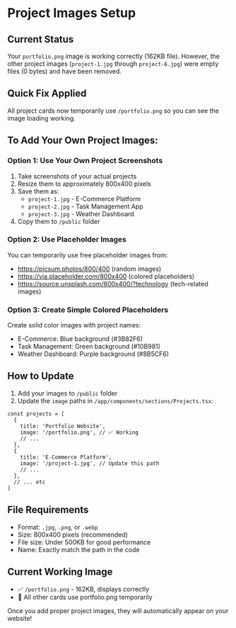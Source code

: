 # Project Images Setup

## Current Status
Your `portfolio.png` image is working correctly (162KB file). However, the other project images (`project-1.jpg` through `project-6.jpg`) were empty files (0 bytes) and have been removed.

## Quick Fix Applied
All project cards now temporarily use `/portfolio.png` so you can see the image loading working.

## To Add Your Own Project Images:

### Option 1: Use Your Own Project Screenshots
1. Take screenshots of your actual projects
2. Resize them to approximately 800x400 pixels
3. Save them as:
   - `project-1.jpg` - E-Commerce Platform
   - `project-2.jpg` - Task Management App  
   - `project-3.jpg` - Weather Dashboard
4. Copy them to `/public` folder

### Option 2: Use Placeholder Images
You can temporarily use free placeholder images from:
- https://picsum.photos/800/400 (random images)
- https://via.placeholder.com/800x400 (colored placeholders)
- https://source.unsplash.com/800x400/?technology (tech-related images)

### Option 3: Create Simple Colored Placeholders
Create solid color images with project names:
- E-Commerce: Blue background (#3B82F6)
- Task Management: Green background (#10B981) 
- Weather Dashboard: Purple background (#8B5CF6)

## How to Update
1. Add your images to `/public` folder
2. Update the `image` paths in `/app/components/sections/Projects.tsx`:

```tsx
const projects = [
  {
    title: 'Portfolio Website',
    image: '/portfolio.png', // ✅ Working
    // ...
  },
  {
    title: 'E-Commerce Platform', 
    image: '/project-1.jpg', // Update this path
    // ...
  },
  // ... etc
]
```

## File Requirements
- Format: `.jpg`, `.png`, or `.webp`
- Size: 800x400 pixels (recommended)
- File size: Under 500KB for good performance
- Name: Exactly match the path in the code

## Current Working Image
- ✅ `/portfolio.png` - 162KB, displays correctly
- 🔄 All other cards use portfolio.png temporarily

Once you add proper project images, they will automatically appear on your website!
